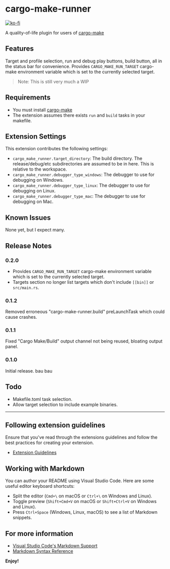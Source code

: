 # cargo-make-runner

[![ko-fi](https://ko-fi.com/img/githubbutton_sm.svg)](https://ko-fi.com/R6R8PGIU6)

A quality-of-life plugin for users of [cargo-make](https://github.com/sagiegurari/cargo-make)

## Features

Target and profile selection, run and debug play buttons, build button, all in the status bar for convenience.
Provides `CARGO_MAKE_RUN_TARGET` cargo-make environment variable which is set to the currently selected target.

> Note: This is still very much a WIP

## Requirements

* You must install [cargo-make](https://github.com/sagiegurari/cargo-make)
* The extension assumes there exists `run` and `build` tasks in your makefile.

## Extension Settings

This extension contributes the following settings:

* `cargo_make_runner.target_directory`: The build directory. The release/debug/etc subdirectories are assumed to be in here. This is relative to the workspace.
* `cargo_make_runner.debugger_type_windows`: The debugger to use for debugging on Windows.
* `cargo_make_runner.debugger_type_linux`: The debugger to use for debugging on Linux.
* `cargo_make_runner.debugger_type_mac`: The debugger to use for debugging on Mac. 

## Known Issues

None yet, but I expect many.

## Release Notes

### 0.2.0

* Provides `CARGO_MAKE_RUN_TARGET` cargo-make environment variable which is set to the currently selected target.
* Targets section no longer list targets which don't include `[[bin]]` or `src/main.rs`.

### 0.1.2

Removed erroneous "cargo-make-runner.build" preLaunchTask which could cause crashes.

### 0.1.1

Fixed "Cargo Make/Build" output channel not being reused, bloating output panel.

### 0.1.0

Initial release. bau bau

## Todo

* Makefile.toml task selection.
* Allow target selection to include example binaries.

---

## Following extension guidelines

Ensure that you've read through the extensions guidelines and follow the best practices for creating your extension.

* [Extension Guidelines](https://code.visualstudio.com/api/references/extension-guidelines)

## Working with Markdown

You can author your README using Visual Studio Code. Here are some useful editor keyboard shortcuts:

* Split the editor (`Cmd+\` on macOS or `Ctrl+\` on Windows and Linux).
* Toggle preview (`Shift+Cmd+V` on macOS or `Shift+Ctrl+V` on Windows and Linux).
* Press `Ctrl+Space` (Windows, Linux, macOS) to see a list of Markdown snippets.

## For more information

* [Visual Studio Code's Markdown Support](http://code.visualstudio.com/docs/languages/markdown)
* [Markdown Syntax Reference](https://help.github.com/articles/markdown-basics/)

**Enjoy!**
